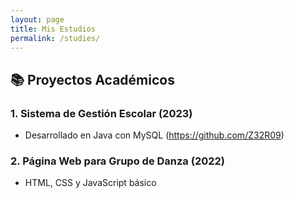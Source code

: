 ```yaml
---
layout: page
title: Mis Estudios
permalink: /studies/
---
```


## 📚 Proyectos Académicos

### 1. Sistema de Gestión Escolar (2023)
- Desarrollado en Java con MySQL
(https://github.com/Z32R09)

### 2. Página Web para Grupo de Danza (2022)
- HTML, CSS y JavaScript básico
